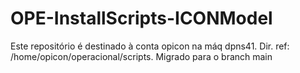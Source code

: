 # OPE-InstallScripts-ICONModel
Este repositório é destinado à conta opicon na máq dpns41. Dir. ref: /home/opicon/operacional/scripts. Migrado para o branch main
